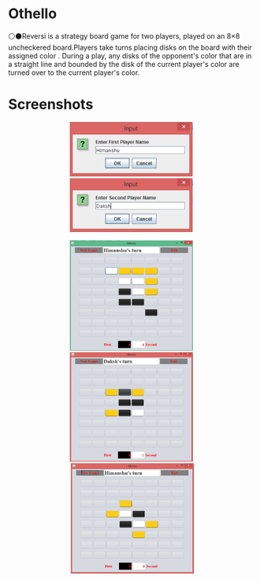 # Othello
:white_circle::black_circle:Reversi is a strategy board game for two players, played on an 8×8 uncheckered board.Players take turns placing disks on the board with their assigned color . During a play, any disks of the opponent's color that are in a straight line and bounded by the disk  of the current player's color are turned over to the current player's color.
# Screenshots
<p align="center">
  <img src="images/screenshot1.png" width="250"/>&nbsp;
  <img src="images/screenshot2.png" width="250"/>&nbsp;
</p>
<p align="center">
  <img src="images/screenshot3.png" width="250"/>&nbsp;
  <img src="images/screenshot4.png" width="250"/>&nbsp;
  <img src="images/screenshot5.png" width="250"/>
</p>

